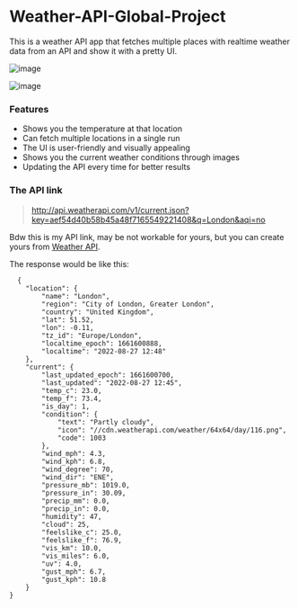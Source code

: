 # Weather-API-Global-Project

This is a weather API app that fetches multiple places with realtime weather data from an API and show it with a pretty UI.

![image](https://user-images.githubusercontent.com/76425862/187028705-5ace8d75-a58d-4bff-bb67-15a3ae01bfab.png)

![image](https://user-images.githubusercontent.com/76425862/187028708-b25d7d12-91e0-4592-9f0c-6209c8c4b0be.png)


### Features
- Shows you the temperature at that location
- Can fetch multiple locations in a single run
- The UI is user-friendly and visually appealing
- Shows you the current weather conditions through images
- Updating the API every time for better results

### The API link
> http://api.weatherapi.com/v1/current.json?key=aef54d40b58b45a48f7165549221408&q=London&aqi=no

Bdw this is my API link, may be not workable for yours, but you can create yours from [Weather API](https://www.weatherapi.com/).

The response would be like this:

```
  {
    "location": {
        "name": "London",
        "region": "City of London, Greater London",
        "country": "United Kingdom",
        "lat": 51.52,
        "lon": -0.11,
        "tz_id": "Europe/London",
        "localtime_epoch": 1661600888,
        "localtime": "2022-08-27 12:48"
    },
    "current": {
        "last_updated_epoch": 1661600700,
        "last_updated": "2022-08-27 12:45",
        "temp_c": 23.0,
        "temp_f": 73.4,
        "is_day": 1,
        "condition": {
            "text": "Partly cloudy",
            "icon": "//cdn.weatherapi.com/weather/64x64/day/116.png",
            "code": 1003
        },
        "wind_mph": 4.3,
        "wind_kph": 6.8,
        "wind_degree": 70,
        "wind_dir": "ENE",
        "pressure_mb": 1019.0,
        "pressure_in": 30.09,
        "precip_mm": 0.0,
        "precip_in": 0.0,
        "humidity": 47,
        "cloud": 25,
        "feelslike_c": 25.0,
        "feelslike_f": 76.9,
        "vis_km": 10.0,
        "vis_miles": 6.0,
        "uv": 4.0,
        "gust_mph": 6.7,
        "gust_kph": 10.8
    }
}
```

